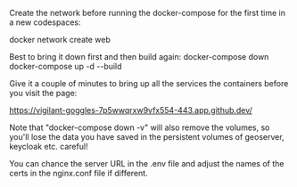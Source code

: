 Create the network before running the docker-compose for the first time in a new codespaces: 

docker network create web 

Best to bring it down first and then build again: 
docker-compose down
docker-compose up -d --build

Give it a couple of minutes to bring up all the services the containers before you visit the page:

https://vigilant-goggles-7p5wwqrxw9vfx554-443.app.github.dev/ 

Note that "docker-compose down -v" will also remove the volumes, so you'll lose the data you have saved in the persistent volumes of geoserver, keycloak etc. careful! 

You can chance the server URL in the .env file and adjust the names of the certs in the nginx.conf file if different. 
